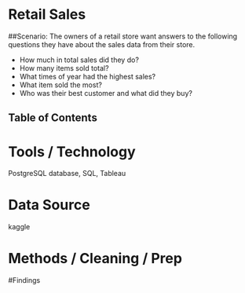 # Retail Sales
##Scenario:
The owners of a retail store want answers to the following questions they have about the sales data from their store.
* How much in total sales did they do?
* How many items sold total?
* What times of year had the highest sales?
* What item sold the most?
* Who was their best customer and what did they buy?

## Table of Contents



# Tools / Technology 
PostgreSQL database, SQL, Tableau


# Data Source
kaggle


# Methods / Cleaning / Prep



#Findings
